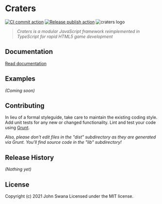 # Craters
[![CI commit action](https://github.com/swashvirus/craters/actions/workflows/commit.yml/badge.svg)](https://github.com/swashvirus/craters/actions/workflows/commit.yml)
[![Release publish action](https://github.com/swashvirus/craters/actions/workflows/release.yml/badge.svg)](https://github.com/swashvirus/craters/actions/workflows/release.yml)
![craters logo](https://swashvirus.github.io/craters/media/craters.gif)
> _Craters is a modular JavaScript framework reimplemented in TypeScript for rapid HTML5 game development_

## Documentation
[Read documentation](https://swashvirus.github.io/craters/index.html)

## Examples
_(Coming soon)_

## Contributing
In lieu of a formal styleguide, take care to maintain the existing coding style. Add unit tests for any new or changed functionality. Lint and test your code using [Grunt](http://gruntjs.com/).

_Also, please don't edit files in the "dist" subdirectory as they are generated via Grunt. You'll find source code in the "lib" subdirectory!_

## Release History
_(Nothing yet)_

## License
Copyright (c) 2021 John Swana 
Licensed under the MIT license.
